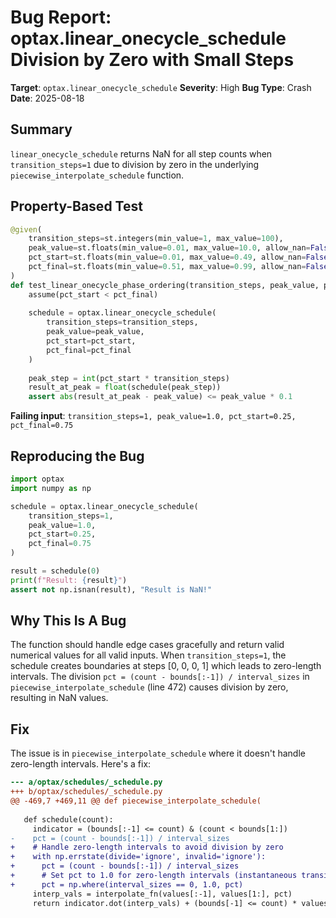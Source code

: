 # Bug Report: optax.linear_onecycle_schedule Division by Zero with Small Steps

**Target**: `optax.linear_onecycle_schedule`
**Severity**: High
**Bug Type**: Crash
**Date**: 2025-08-18

## Summary

`linear_onecycle_schedule` returns NaN for all step counts when `transition_steps=1` due to division by zero in the underlying `piecewise_interpolate_schedule` function.

## Property-Based Test

```python
@given(
    transition_steps=st.integers(min_value=1, max_value=100),
    peak_value=st.floats(min_value=0.01, max_value=10.0, allow_nan=False, allow_infinity=False),
    pct_start=st.floats(min_value=0.01, max_value=0.49, allow_nan=False, allow_infinity=False),
    pct_final=st.floats(min_value=0.51, max_value=0.99, allow_nan=False, allow_infinity=False)
)
def test_linear_onecycle_phase_ordering(transition_steps, peak_value, pct_start, pct_final):
    assume(pct_start < pct_final)
    
    schedule = optax.linear_onecycle_schedule(
        transition_steps=transition_steps,
        peak_value=peak_value,
        pct_start=pct_start,
        pct_final=pct_final
    )
    
    peak_step = int(pct_start * transition_steps)
    result_at_peak = float(schedule(peak_step))
    assert abs(result_at_peak - peak_value) <= peak_value * 0.1
```

**Failing input**: `transition_steps=1, peak_value=1.0, pct_start=0.25, pct_final=0.75`

## Reproducing the Bug

```python
import optax
import numpy as np

schedule = optax.linear_onecycle_schedule(
    transition_steps=1,
    peak_value=1.0,
    pct_start=0.25,
    pct_final=0.75
)

result = schedule(0)
print(f"Result: {result}")
assert not np.isnan(result), "Result is NaN!"
```

## Why This Is A Bug

The function should handle edge cases gracefully and return valid numerical values for all valid inputs. When `transition_steps=1`, the schedule creates boundaries at steps [0, 0, 0, 1] which leads to zero-length intervals. The division `pct = (count - bounds[:-1]) / interval_sizes` in `piecewise_interpolate_schedule` (line 472) causes division by zero, resulting in NaN values.

## Fix

The issue is in `piecewise_interpolate_schedule` where it doesn't handle zero-length intervals. Here's a fix:

```diff
--- a/optax/schedules/_schedule.py
+++ b/optax/schedules/_schedule.py
@@ -469,7 +469,11 @@ def piecewise_interpolate_schedule(
 
   def schedule(count):
     indicator = (bounds[:-1] <= count) & (count < bounds[1:])
-    pct = (count - bounds[:-1]) / interval_sizes
+    # Handle zero-length intervals to avoid division by zero
+    with np.errstate(divide='ignore', invalid='ignore'):
+      pct = (count - bounds[:-1]) / interval_sizes
+      # Set pct to 1.0 for zero-length intervals (instantaneous transition)
+      pct = np.where(interval_sizes == 0, 1.0, pct)
     interp_vals = interpolate_fn(values[:-1], values[1:], pct)
     return indicator.dot(interp_vals) + (bounds[-1] <= count) * values[-1]
```